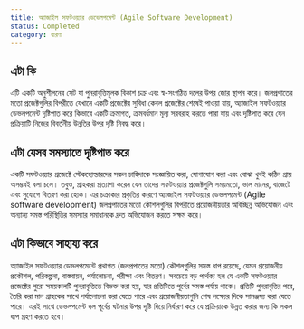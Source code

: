 ```yaml
---
title: অ্যাজাইল সফটওয়্যার ডেভেলপমেন্ট (Agile Software Development)
status: Completed
category: ধারণা
---
```


## এটা কি
এটি একটি অনুশীলনের সেট যা পুনরাবৃত্তিমূলক বিকাশ চক্র এবং স্ব-সংগঠিত দলের উপর জোর স্থাপন করে। জলপ্রপাতের মতো প্রজেক্টগুলির বিপরীতে যেখানে একটি প্রজেক্টের সুবিধা কেবল প্রজেক্টের শেষেই পাওয়া যায়, অ্যাজাইল সফটওয়্যার ডেভলপমেন্ট দৃষ্টিপাত করে কিভাবে একটি ক্রমাগত, ক্রমবর্ধমান মূল্য সরবরাহ করতে পারা যায় এবং দৃষ্টিপাত করে যেন প্রক্রিয়াটি নিজের বিবর্তনীয় উন্নতির উপর দৃষ্টি নিবদ্ধ করে।

## এটা যেসব সমস্যাতে দৃষ্টিপাত করে
একটি সফটওয়্যার প্রজেক্টে স্টেকহোল্ডারদের সকল চাহিদাকে সংজ্ঞায়িত করা, যোগাযোগ করা এবং বোঝা খুবই কঠিন প্রায় অসম্ভবই বলা চলে। তবুও, গ্রাহকরা প্রত্যাশা করেন যেন তাদের সফটওয়্যার প্রজেক্টগুলি সময়মতো, ভাল মানের, বাজেটে এবং সুযোগে বিতরণ করা হোক। এর চক্রাকার প্রকৃতির কারণে অ্যাজাইল সফটওয়্যার ডেভলপমেন্ট (Agile software development) জলপ্রপাতের মতো কৌশলগুলির বিপরীতে প্রয়োজনীয়তার অবিচ্ছিন্ন অভিযোজন এবং অন্যান্য সমস্ত পরিস্থিতির সমস্যার সমাধানকে দ্রুত অভিযোজন করতে সক্ষম করে।

## এটা কিভাবে সাহায্য করে
অ্যাজাইল সফটওয়্যার ডেভলপমেন্টে প্রথাগত (জলপ্রপাতের মতো) কৌশলগুলির সমস্ত ধাপ রয়েছে, যেমন প্রয়োজনীয় প্রকৌশল, পরিকল্পনা, বাস্তবায়ন, পর্যালোচনা, পরীক্ষা এবং বিতরণ। সবচেয়ে বড় পার্থক্য হল যে একটি সফটওয়্যার প্রজেক্টের পুরো সময়কালটি পুনরাবৃত্তিতে বিভক্ত করা হয়, যার প্রতিটিতে পূর্বের সমস্ত পর্যায় থাকে। প্রতিটি পুনরাবৃত্তির পরে, তৈরি করা মান গ্রাহকের সাথে পর্যালোচনা করা যেতে পারে এবং প্রয়োজনীয়তাগুলি শেষ লক্ষ্যের দিকে সামঞ্জস্য করা যেতে পারে। এরই সাথে ডেভলপমেন্ট দল পূর্বের ঘটনার উপর দৃষ্টি দিয়ে নির্ধারণ করে যে প্রক্রিয়াকে উন্নত করার জন্য কি সকল ধাপ গ্রহণ করতে হবে। 

